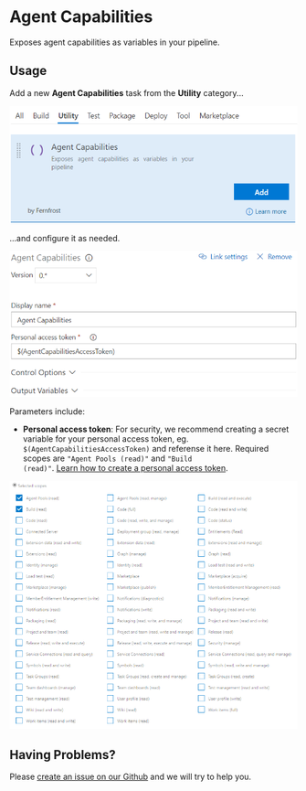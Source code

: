 # Agent Capabilities
Exposes agent capabilities as variables in your pipeline.

## Usage
Add a new **Agent Capabilities** task from the **Utility** category...

![Task](images/task.png)

...and configure it as needed.

![Parameters](images/parameters.png)

Parameters include:
* **Personal access token**: For security, we recommend creating a secret variable for your personal access token, eg. <code>$(AgentCapabilitiesAccessToken)</code> and referense it here. Required scopes are <code>"Agent Pools (read)"</code> and <code>"Build (read)"</code>.
[Learn how to create a personal access token](https://docs.microsoft.com/en-us/vsts/organizations/accounts/use-personal-access-tokens-to-authenticate?view=vsts).

![Personal access token](images/scopes.png)

## Having Problems?
Please [create an issue on our Github](https://github.com/Fernfrost/vsts-task-agent-capabilities/issues) and we will try to help you.